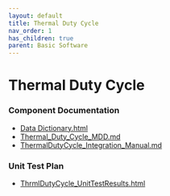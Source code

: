 ```yaml
---
layout: default
title: Thermal Duty Cycle
nav_order: 1
has_children: true
parent: Basic Software
---
```

# Thermal Duty Cycle
### Component Documentation

- [Data Dictionary.html](doc/Data%20Dictionary.html)
- [Thermal_Duty_Cycle_MDD.md](doc/Thermal_Duty_Cycle_MDD.md)
- [ThermalDutyCycle_Integration_Manual.md](doc/ThermalDutyCycle_Integration_Manual.md)

### Unit Test Plan

- [ThrmlDutyCycle_UnitTestResults.html](utp/Tessy/report/ThrmlDutyCycle_UnitTestResults.html)

